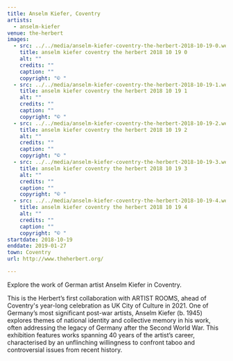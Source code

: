```yaml
---
title: Anselm Kiefer, Coventry
artists:
  - anselm-kiefer
venue: the-herbert
images:
  - src: ../../media/anselm-kiefer-coventry-the-herbert-2018-10-19-0.webp
    title: anselm kiefer coventry the herbert 2018 10 19 0
    alt: ""
    credits: ""
    caption: ""
    copyright: "© "
  - src: ../../media/anselm-kiefer-coventry-the-herbert-2018-10-19-1.webp
    title: anselm kiefer coventry the herbert 2018 10 19 1
    alt: ""
    credits: ""
    caption: ""
    copyright: "© "
  - src: ../../media/anselm-kiefer-coventry-the-herbert-2018-10-19-2.webp
    title: anselm kiefer coventry the herbert 2018 10 19 2
    alt: ""
    credits: ""
    caption: ""
    copyright: "© "
  - src: ../../media/anselm-kiefer-coventry-the-herbert-2018-10-19-3.webp
    title: anselm kiefer coventry the herbert 2018 10 19 3
    alt: ""
    credits: ""
    caption: ""
    copyright: "© "
  - src: ../../media/anselm-kiefer-coventry-the-herbert-2018-10-19-4.webp
    title: anselm kiefer coventry the herbert 2018 10 19 4
    alt: ""
    credits: ""
    caption: ""
    copyright: "© "
startdate: 2018-10-19
enddate: 2019-01-27
town: Coventry
url: http://www.theherbert.org/

---
```


Explore the work of German artist Anselm Kiefer in Coventry.

This is the Herbert’s first collaboration with ARTIST ROOMS, ahead of Coventry's year-long celebration as UK City of Culture in 2021. One of Germany’s most significant post-war artists, Anselm Kiefer (b. 1945) explores themes of national identity and collective memory in his work, often addressing the legacy of Germany after the Second World War. This exhibition features works spanning 40 years of the artist’s career, characterised by an unflinching willingness to confront taboo and controversial issues from recent history.